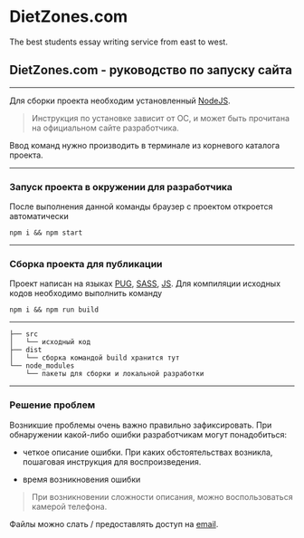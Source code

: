# DietZones.com

The best students essay writing service from east to west.

## DietZones.com - руководство по запуску сайта

----
Для сборки проекта необходим установленный [NodeJS](https://nodejs.org/).

>Инструкция по установке зависит от ОС, и может быть прочитана на официальном сайте разработчика.

Ввод команд нужно производить в терминале из корневого каталога проекта.

----

### Запуск проекта в окружении для разработчика

После выполнения данной команды браузер с проектом откроется автоматически

    npm i && npm start

----

### Сборка проекта для публикации

Проект написан на языках [PUG](https://pugjs.org/), [SASS](https://sass-lang.com/), [JS](https://babeljs.io/). Для компиляции исходных кодов необходимо выполнить команду

    npm i && npm run build

----

    ├── src
    │   └── исходный код
    ├── dist
    │   └── сборка командой build хранится тут
    └── node_modules
        └── пакеты для сборки и локальной разработки

----

### Решение проблем

Возникшие проблемы очень важно правильно зафиксировать. При обнаружении какой-либо ошибки разработчикам могут понадобиться:

- четкое описание ошибки. При каких обстоятельствах возникла, пошаговая инструкция для воспроизведения.

- время возникновения ошибки

>При возникновении сложности описания, можно воспользоваться камерой телефона.

Файлы можно слать / предоставлять доступ на [email](mailto:pavelnesterets82@gmail.com).
